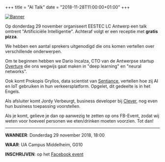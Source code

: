+++
title = "AI Talk"
date = "2018-11-28T11:00:00+01:00"
+++

[![Banner](/img/aitalk.png)](https://www.facebook.com/events/358272578075079/)


Op donderdag 29 november organiseert EESTEC LC Antwerp een talk omtrent "Artificiciële Intelligentie". Achteraf volgt er een receptie met **gratis pizza**.

We hebben een aantal sprekers uitgenodigd die ons komen vertellen over verschillende onderwerpen.

Om te beginnen hebben we Dario Incalza, CTO van de Antwerpse startup [Overture](https://www.overture.ai/) die ons wegwijs gaat maken in "deep learning" en "neural networks".

Ook komt Prokopis Gryllos, data scientist van [Sentiance](https://www.sentiance.com/), vertellen hoe zij AI en IoT gebruiken in hun verkeersplatform. Opgelet, dit gedeelte is in het Engels.

Als afsluiter komt Jordy Verbeurgt, business developer bij [Clever](https://www.clever.be/), nog even hun business toepassing voorstellen.

Als je komt, gelieve je dan op aanwezig te zetten op ons FB-Event, zodat wij weten voor hoeveel personen we eten/drinken moeten voorzien. Tot dan!

-----------------------------------

**WANNEER**: Donderdag 29 november 2018, 18:00

**WAAR**: UA Campus Middelheim, G010

**INSCHRIJVEN**: op het [Facebook event](https://www.facebook.com/events/358272578075079/)
